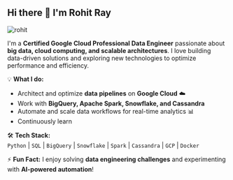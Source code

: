 ## Hi there 👋  I'm Rohit Ray
  
  ![rohit](https://user-images.githubusercontent.com/59976277/109552120-6da56a00-7af7-11eb-8c03-1ef76ad26fd1.gif)                                           
<!--
**rohitray042/rohitray042** is a ✨ _special_ ✨ repository because its `README.md` (this file) appears on your GitHub profile.
-->
I'm a **Certified Google Cloud Professional Data Engineer** passionate about **big data, cloud computing, and scalable architectures**. I love building data-driven solutions and exploring new technologies to optimize performance and efficiency.  

💡 **What I do:**  
- Architect and optimize **data pipelines** on **Google Cloud** ☁️  
- Work with **BigQuery, Apache Spark, Snowflake, and Cassandra**  
- Automate and scale data workflows for real-time analytics 📊  
- Continuously learn

🛠 **Tech Stack:**  
`Python` | `SQL` | `BigQuery` | `Snowflake` | `Spark` | `Cassandra` | `GCP` | `Docker`  
  

⚡ **Fun Fact:** I enjoy solving **data engineering challenges** and experimenting with **AI-powered automation**!  


